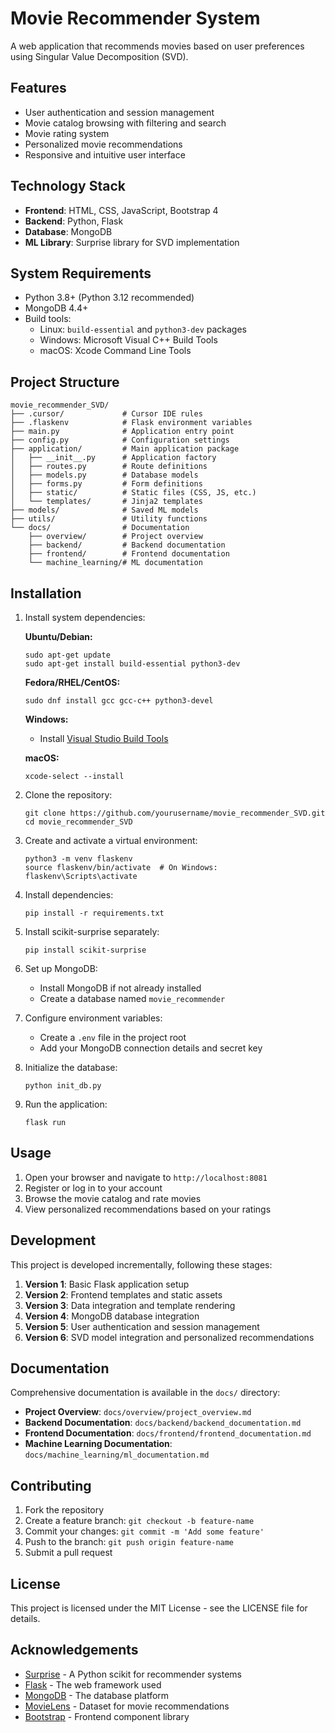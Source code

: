 # Movie Recommender System

A web application that recommends movies based on user preferences using Singular Value Decomposition (SVD).

## Features

- User authentication and session management
- Movie catalog browsing with filtering and search
- Movie rating system
- Personalized movie recommendations
- Responsive and intuitive user interface

## Technology Stack

- **Frontend**: HTML, CSS, JavaScript, Bootstrap 4
- **Backend**: Python, Flask
- **Database**: MongoDB
- **ML Library**: Surprise library for SVD implementation

## System Requirements

- Python 3.8+ (Python 3.12 recommended)
- MongoDB 4.4+
- Build tools:
  - Linux: `build-essential` and `python3-dev` packages
  - Windows: Microsoft Visual C++ Build Tools
  - macOS: Xcode Command Line Tools

## Project Structure

```
movie_recommender_SVD/
├── .cursor/             # Cursor IDE rules
├── .flaskenv            # Flask environment variables
├── main.py              # Application entry point
├── config.py            # Configuration settings
├── application/         # Main application package
│   ├── __init__.py      # Application factory
│   ├── routes.py        # Route definitions
│   ├── models.py        # Database models
│   ├── forms.py         # Form definitions
│   ├── static/          # Static files (CSS, JS, etc.)
│   └── templates/       # Jinja2 templates
├── models/              # Saved ML models
├── utils/               # Utility functions
└── docs/                # Documentation
    ├── overview/        # Project overview
    ├── backend/         # Backend documentation
    ├── frontend/        # Frontend documentation
    └── machine_learning/# ML documentation
```

## Installation

1. Install system dependencies:
   
   **Ubuntu/Debian:**
   ```
   sudo apt-get update
   sudo apt-get install build-essential python3-dev
   ```
   
   **Fedora/RHEL/CentOS:**
   ```
   sudo dnf install gcc gcc-c++ python3-devel
   ```
   
   **Windows:**
   - Install [Visual Studio Build Tools](https://visualstudio.microsoft.com/visual-cpp-build-tools/)
   
   **macOS:**
   ```
   xcode-select --install
   ```

2. Clone the repository:
   ```
   git clone https://github.com/yourusername/movie_recommender_SVD.git
   cd movie_recommender_SVD
   ```

3. Create and activate a virtual environment:
   ```
   python3 -m venv flaskenv
   source flaskenv/bin/activate  # On Windows: flaskenv\Scripts\activate
   ```

4. Install dependencies:
   ```
   pip install -r requirements.txt
   ```

5. Install scikit-surprise separately:
   ```
   pip install scikit-surprise
   ```

6. Set up MongoDB:
   - Install MongoDB if not already installed
   - Create a database named `movie_recommender`

7. Configure environment variables:
   - Create a `.env` file in the project root
   - Add your MongoDB connection details and secret key

8. Initialize the database:
   ```
   python init_db.py
   ```

9. Run the application:
   ```
   flask run
   ```

## Usage

1. Open your browser and navigate to `http://localhost:8081`
2. Register or log in to your account
3. Browse the movie catalog and rate movies
4. View personalized recommendations based on your ratings

## Development

This project is developed incrementally, following these stages:

1. **Version 1**: Basic Flask application setup
2. **Version 2**: Frontend templates and static assets
3. **Version 3**: Data integration and template rendering
4. **Version 4**: MongoDB database integration
5. **Version 5**: User authentication and session management
6. **Version 6**: SVD model integration and personalized recommendations

## Documentation

Comprehensive documentation is available in the `docs/` directory:

- **Project Overview**: `docs/overview/project_overview.md`
- **Backend Documentation**: `docs/backend/backend_documentation.md`
- **Frontend Documentation**: `docs/frontend/frontend_documentation.md`
- **Machine Learning Documentation**: `docs/machine_learning/ml_documentation.md`

## Contributing

1. Fork the repository
2. Create a feature branch: `git checkout -b feature-name`
3. Commit your changes: `git commit -m 'Add some feature'`
4. Push to the branch: `git push origin feature-name`
5. Submit a pull request

## License

This project is licensed under the MIT License - see the LICENSE file for details.

## Acknowledgements

- [Surprise](https://surpriselib.com/) - A Python scikit for recommender systems
- [Flask](https://flask.palletsprojects.com/) - The web framework used
- [MongoDB](https://www.mongodb.com/) - The database platform
- [MovieLens](https://grouplens.org/datasets/movielens/) - Dataset for movie recommendations
- [Bootstrap](https://getbootstrap.com/) - Frontend component library 